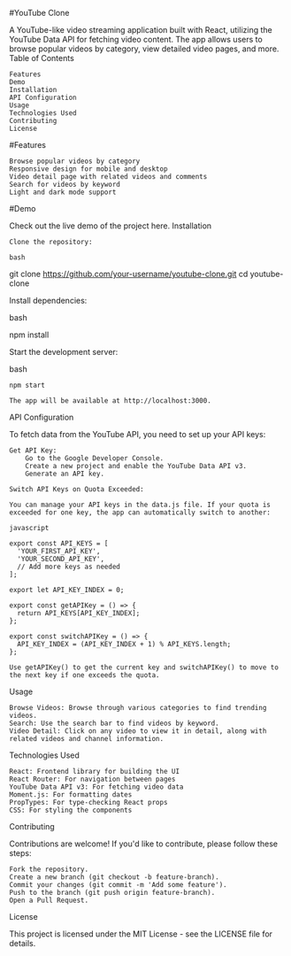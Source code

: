 #YouTube Clone

A YouTube-like video streaming application built with React, utilizing the YouTube Data API for fetching video content. The app allows users to browse popular videos by category, view detailed video pages, and more.
Table of Contents

    Features
    Demo
    Installation
    API Configuration
    Usage
    Technologies Used
    Contributing
    License

#Features

    Browse popular videos by category
    Responsive design for mobile and desktop
    Video detail page with related videos and comments
    Search for videos by keyword
    Light and dark mode support

#Demo

Check out the live demo of the project here.
Installation

    Clone the repository:

    bash

git clone https://github.com/your-username/youtube-clone.git
cd youtube-clone

Install dependencies:

bash

npm install

Start the development server:

bash

    npm start

    The app will be available at http://localhost:3000.

API Configuration

To fetch data from the YouTube API, you need to set up your API keys:

    Get API Key:
        Go to the Google Developer Console.
        Create a new project and enable the YouTube Data API v3.
        Generate an API key.

    Switch API Keys on Quota Exceeded:

    You can manage your API keys in the data.js file. If your quota is exceeded for one key, the app can automatically switch to another:

    javascript

    export const API_KEYS = [
      'YOUR_FIRST_API_KEY',
      'YOUR_SECOND_API_KEY',
      // Add more keys as needed
    ];

    export let API_KEY_INDEX = 0;

    export const getAPIKey = () => {
      return API_KEYS[API_KEY_INDEX];
    };

    export const switchAPIKey = () => {
      API_KEY_INDEX = (API_KEY_INDEX + 1) % API_KEYS.length;
    };

    Use getAPIKey() to get the current key and switchAPIKey() to move to the next key if one exceeds the quota.

Usage

    Browse Videos: Browse through various categories to find trending videos.
    Search: Use the search bar to find videos by keyword.
    Video Detail: Click on any video to view it in detail, along with related videos and channel information.

Technologies Used

    React: Frontend library for building the UI
    React Router: For navigation between pages
    YouTube Data API v3: For fetching video data
    Moment.js: For formatting dates
    PropTypes: For type-checking React props
    CSS: For styling the components

Contributing

Contributions are welcome! If you'd like to contribute, please follow these steps:

    Fork the repository.
    Create a new branch (git checkout -b feature-branch).
    Commit your changes (git commit -m 'Add some feature').
    Push to the branch (git push origin feature-branch).
    Open a Pull Request.

License

This project is licensed under the MIT License - see the LICENSE file for details.
